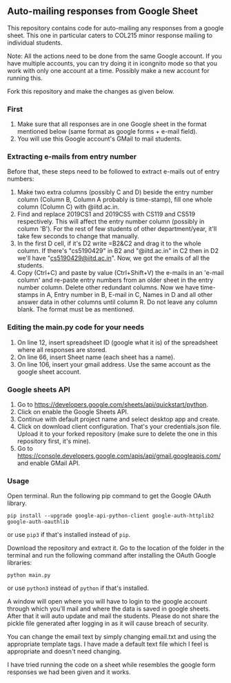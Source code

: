 ## Auto-mailing responses from Google Sheet


This repository contains code for auto-mailing any responses from a google sheet. This one in particular caters to COL215 minor response mailing to individual students. 

Note: All the actions need to be done from the same Google account. If you have multiple accounts, you can try doing it in icongnito mode so that you work with only one account at a time. Possibly make a new account for running this. 

Fork this repository and make the changes as given below.

### First
1. Make sure that all responses are in one Google sheet in the format mentioned below (same format as google forms + e-mail field).
2. You will use this Google account's GMail to mail students. 

### Extracting e-mails from entry number 
Before that, these steps need to be followed to extract e-mails out of entry numbers:
  1. Make two extra columns (possibly C and D) beside the entry number column (Column B, Column A probably is time-stamp), fill one whole column (Column C) with @iitd.ac.in.  
  2. Find and replace 2019CS1 and 2019CS5 with CS119 and CS519 respectively. This will affect the entry number column (possibly in column 'B'). For the rest of few students of other department/year, it'll take few seconds to change that manually.
  3. In the first D cell, if it's D2 write =B2&C2 and drag it to the whole column. If there's "cs5190429" in B2 and "@iitd.ac.in" in C2 then in D2 we'll have "cs5190429@iitd.ac.in". Now, we got the emails of all the students. 
  4. Copy (Ctrl+C) and paste by value (Ctrl+Shift+V) the e-mails in an 'e-mail column' and re-paste entry numbers from an older sheet in the entry number column. Delete other redundant columns. Now we have time-stamps in A, Entry number in B, E-mail in C, Names in D and all other answer data in other columns until column R. Do not leave any column blank. The format must be as mentioned.
 
  
### Editing the main.py code for your needs

1. On line 12, insert spreadsheet ID (google what it is) of the spreadsheet where all responses are stored.  
2. On line 66, insert Sheet name (each sheet has a name).
3. On line 106, insert your gmail address. Use the same account as the google sheet account.

### Google sheets API
1. Go to https://developers.google.com/sheets/api/quickstart/python.
2. Click on enable the Google Sheets API.
3. Continue with default project name and select desktop app and create.
4. Click on download client configuration. That's your credentials.json file. Upload it to your forked repository (make sure to delete the one in this repository first, it's mine). 
5. Go to https://console.developers.google.com/apis/api/gmail.googleapis.com/ and enable GMail API. 

### Usage

Open terminal.
Run the following pip command to get the Google OAuth library.
```
pip install --upgrade google-api-python-client google-auth-httplib2 google-auth-oauthlib
```
or use `pip3` if that's installed instead of `pip`. 

Download the repository and extract it. Go to the location of the folder in the terminal and run the following command after installing the OAuth Google libraries:
```
python main.py
```
or use `python3` instead of `python` if that's installed. 

A window will open where you will have to login to the google account through which you'll mail and where the data is saved in google sheets. After that it will auto update and mail the students. Please do not share the pickle file generated after logging in as it will cause breach of security.

You can change the email text by simply changing email.txt and using the appropriate template tags. I have made a default text file which I feel is appropriate and doesn't need changing. 

I have tried running the code on a sheet while resembles the google form responses we had been given and it works. 
